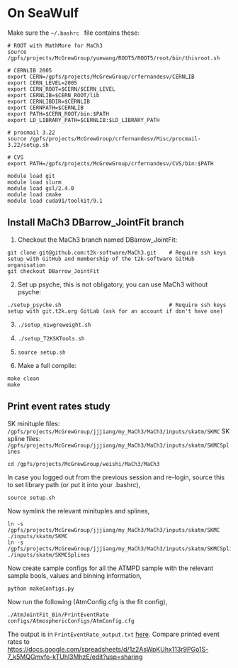 # On SeaWulf

Make sure the ```~/.bashrc ``` file contains these:

```
# ROOT with MathMore for MaCh3
source /gpfs/projects/McGrewGroup/yuewang/ROOT5/ROOT5/root/bin/thisroot.sh

# CERNLIB 2005
export CERN=/gpfs/projects/McGrewGroup/crfernandesv/CERNLIB
export CERN_LEVEL=2005
export CERN_ROOT=$CERN/$CERN_LEVEL
export CERNLIB=$CERN_ROOT/lib
export CERNLIBDIR=$CERNLIB
export CERNPATH=$CERNLIB
export PATH=$CERN_ROOT/bin:$PATH
export LD_LIBRARY_PATH=$CERNLIB:$LD_LIBRARY_PATH

# procmail 3.22
source /gpfs/projects/McGrewGroup/crfernandesv/Misc/procmail-3.22/setup.sh

# CVS
export PATH=/gpfs/projects/McGrewGroup/crfernandesv/CVS/bin:$PATH

module load git
module load slurm
module load gsl/2.4.0
module load cmake
module load cuda91/toolkit/9.1
```

## Install MaCh3 DBarrow_JointFit branch

1. Checkout the MaCh3 branch named DBarrow_JointFit:

```
git clone git@github.com:t2k-software/MaCh3.git    # Require ssh keys setup with GitHub and membership of the t2k-software GitHub organisation
git checkout DBarrow_JointFit
```

2. Set up psyche, this is not obligatory, you can use MaCh3 without psyche:

```
./setup_psyche.sh                                  # Require ssh keys setup with git.t2k.org GitLab (ask for an account if don't have one)
```

3. ```./setup_niwgreweight.sh```

4. ```./setup_T2KSKTools.sh```

5. ```source setup.sh```

6. Make a full compile:

```
make clean
make
```

## Print event rates study

SK minituple files: ```/gpfs/projects/McGrewGroup/jjjiang/my_MaCh3/MaCh3/inputs/skatm/SKMC```
SK spline files: ```/gpfs/projects/McGrewGroup/jjjiang/my_MaCh3/MaCh3/inputs/skatm/SKMCSplines```

```
cd /gpfs/projects/McGrewGroup/weishi/MaCh3/MaCh3
```

In case you logged out from the previous session and re-login, source this to set library path (or put it into your .bashrc),

```
source setup.sh
```

Now symlink the relevant minituples and splines,

```
ln -s /gpfs/projects/McGrewGroup/jjjiang/my_MaCh3/MaCh3/inputs/skatm/SKMC ./inputs/skatm/SKMC   
ln -s /gpfs/projects/McGrewGroup/jjjiang/my_MaCh3/MaCh3/inputs/skatm/SKMCSplines ./inputs/skatm/SKMCSplines
```

Now create sample configs for all the ATMPD sample with the relevant sample bools, values and binning information,

```
python makeConfigs.py
```

Now run the following (AtmConfig.cfg is the fit config),

```
./AtmJointFit_Bin/PrintEventRate configs/AtmosphericConfigs/AtmConfig.cfg  
```

The output is in ```PrintEventRate_output.txt``` [here](https://github.com/weishi10141993/NeutrinoPhysics/blob/main/PrintEventRate_output.txt). Compare printed event rates to https://docs.google.com/spreadsheets/d/1z2AsWpKUhx113r9PGo1S-7_k5MQGmvfo-kTUhl3MhzE/edit?usp=sharing

